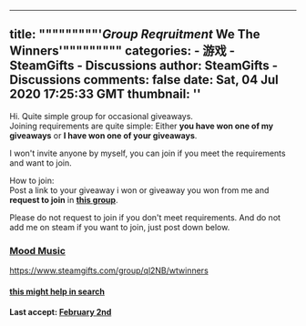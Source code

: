 
---
title: """""""""'_Group Reqruitment_ We The Winners'"""""""""
categories: 
    - 游戏
    - SteamGifts - Discussions
author: SteamGifts - Discussions
comments: false
date: Sat, 04 Jul 2020 17:25:33 GMT
thumbnail: ''
---

<div>   
<p>Hi. Quite simple group for occasional giveaways.<br>
Joining requirements are quite simple: Either <strong>you have won one of my giveaways</strong> or <strong>I have won one of your giveaways</strong>.  </p>
<p>I won't invite anyone by myself, you can join if you meet the requirements and want to join.  </p>
<p>How to join:<br>
Post a link to your giveaway i won or giveaway you won from me and <strong>request to join</strong> in <a href="https://steamcommunity.com/groups/wtwinners" rel="nofollow noopener" target="_blank"><strong>this group</strong></a>.</p>
<p>Please do not request to join if you don't meet requirements. And do not add me on steam if you want to join, just post down below.</p>
<h3><a href="https://www.youtube.com/watch?v=Fe6jYmLbICQ" rel="nofollow noopener" target="_blank"><strong>Mood Music</strong></a></h3>
<p><a href="https://www.steamgifts.com/group/ql2NB/wtwinners">https://www.steamgifts.com/group/ql2NB/wtwinners</a></p>
<h4><a href="https://www.steamgifts.com/discussion/oHtt2/check-out-your-deeper-sg-stats">this might help in search</a></h4>
<h4>Last accept: <a href="https://www.steamgifts.com/go/comment/WF7qtnh">February 2nd</a></h4>  
</div>
            